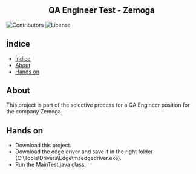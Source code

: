 <br/>
<p align="center">
  <h2 align="center">QA Engineer Test - Zemoga</h2>
</p>

  ![Contributors](https://img.shields.io/github/contributors/elccastro/testZemoga?color=dark-green) ![License](https://img.shields.io/github/license/elccastro/testZemoga) 



## Índice

- [Índice](#índice)
- [About](#about)
- [Hands on](#hands-on)

## About

This project is part of the selective process for a QA Engineer position for the company Zemoga

## Hands on

* Download this project.
* Download the edge driver and save it in the right folder (C:\Tools\Drivers\Edge\msedgedriver.exe).
* Run the MainTest.java class.
